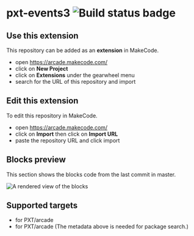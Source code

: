 # pxt-events3 ![Build status badge](https://github.com/mo1156/pxt-events3/workflows/MakeCode/badge.svg)



## Use this extension

This repository can be added as an **extension** in MakeCode.

* open https://arcade.makecode.com/
* click on **New Project**
* click on **Extensions** under the gearwheel menu
* search for the URL of this repository and import

## Edit this extension

To edit this repository in MakeCode.

* open https://arcade.makecode.com/
* click on **Import** then click on **Import URL**
* paste the repository URL and click import

## Blocks preview

This section shows the blocks code from the last commit in master.

![A rendered view of the blocks](https://github.com/mo1156/pxt-events3/raw/master/.makecode/blocks.png)

## Supported targets

* for PXT/arcade
* for PXT/arcade
(The metadata above is needed for package search.)


